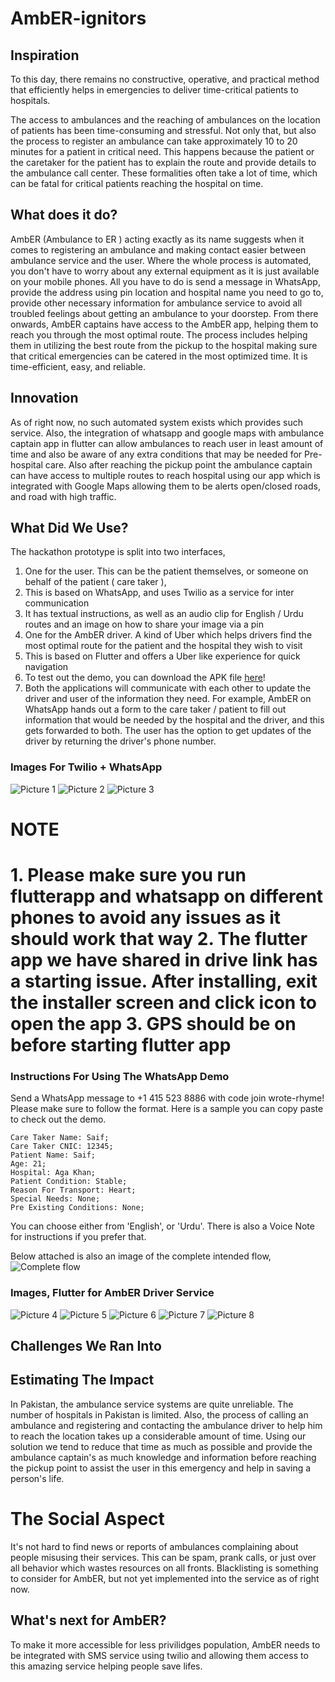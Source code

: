 # AmbER-ignitors

## Inspiration

To this day, there remains no constructive, operative, and practical method that efficiently helps in emergencies to deliver time-critical patients to hospitals.

The access to ambulances and the reaching of ambulances on the location of patients has been time-consuming and stressful. Not only that, but also the process to register an ambulance can take approximately 10 to 20 minutes for a patient in critical need. This happens because the patient or the caretaker for the patient has to explain the route and provide details to the ambulance call center. These formalities often take a lot of time, which can be fatal for critical patients reaching the hospital on time.

## What does it do?

AmbER (Ambulance to ER ) acting exactly as its name suggests when it comes to registering an ambulance and making contact easier between ambulance service and the user. Where the whole process is automated, you don't have to worry about any external equipment as it is just available on your mobile phones. All you have to do is send a message in WhatsApp, provide the address using pin location and hospital name you need to go to, provide other necessary information for ambulance service to avoid all troubled feelings about getting an ambulance to your doorstep. From there onwards, AmbER captains have access to the AmbER app, helping them to reach you through the most optimal route. The process includes helping them in utilizing the best route from the pickup to the hospital making sure that critical emergencies can be catered in the most optimized time.  It is time-efficient, easy, and reliable.

## Innovation

As of right now, no such automated system exists which provides such service. Also, the integration of whatsapp and google maps with ambulance captain app in flutter can allow ambulances to reach user in least amount of time and also be aware of any extra conditions that may be needed for Pre-hospital care. Also after reaching the pickup point the ambulance captain can have access to multiple routes to reach hospital using our app which is integrated with Google Maps allowing them to be alerts open/closed roads, and road with high traffic.

## What Did We Use?

The hackathon prototype is split into two interfaces,

1. One for the user. This can be the patient themselves, or someone on behalf of the patient ( care taker ),
  1. This is based on WhatsApp, and uses Twilio as a service for inter communication
  2. It has textual instructions, as well as an audio clip for English / Urdu routes and an image on how to share your image via a pin
2. One for the AmbER driver. A kind of Uber which helps drivers find the most optimal route for the patient and the hospital they wish to visit
  1. This is based on Flutter and offers a Uber like experience for quick navigation
  2. To test out the demo, you can download the APK file [here](https://drive.google.com/file/d/1J0Ml9F7TPbtfGhwX_8VJtaX6w7YPkHLv/view)!
3. Both the applications will communicate with each other to update the driver and user of the information they need. For example, AmbER on WhatsApp hands out a form to the care taker / patient to fill out information that would be needed by the hospital and the driver, and this gets forwarded to both. The user has the option to get updates of the driver by returning the driver's phone number.

### Images For Twilio + WhatsApp

![Picture 1](./assets/1.png)
![Picture 2](./assets/2.png)
![Picture 3](./assets/3.png)

<h1> NOTE <h1>
1. Please make sure you run flutterapp and whatsapp on different phones to avoid any issues as it should work that way
2. The flutter app we have shared in drive link has a starting issue. After installing, exit the installer screen and click icon to open the app
3. GPS should be on before starting flutter app
  
### Instructions For Using The WhatsApp Demo

Send a WhatsApp message to +1 415 523 8886 with code join wrote-rhyme!
Please make sure to follow the format. Here is a sample you can copy paste to check out the demo.
```
Care Taker Name: Saif;
Care Taker CNIC: 12345;
Patient Name: Saif;
Age: 21;
Hospital: Aga Khan;
Patient Condition: Stable;
Reason For Transport: Heart;
Special Needs: None;
Pre Existing Conditions: None;
```

You can choose either from 'English', or 'Urdu'. There is also a Voice Note for instructions if you prefer that.

Below attached is also an image of the complete intended flow,
![Complete flow](./assets/completeFlow.jpeg)

### Images, Flutter for AmbER Driver Service

![Picture 4](./assets/4.jpeg)
![Picture 5](./assets/5.jpeg)
![Picture 6](./assets/6.jpeg)
![Picture 7](./assets/7.jpeg)
![Picture 8](./assets/8.jpeg)

## Challenges We Ran Into

## Estimating The Impact 

In Pakistan, the ambulance service systems are quite unreliable. The number of hospitals in Pakistan is limited. Also, the process of calling an ambulance and registering and contacting the ambulance driver to help him to reach the location takes up a considerable amount of time. Using our solution we tend to reduce that time as much as possible and provide the ambulance captain's as much knowledge and information before reaching the pickup point to assist the user in this emergency and help in saving a person's life.

# The Social Aspect

It's not hard to find news or reports of ambulances complaining about people misusing their services. This can be spam, prank calls, or just over all behavior which wastes resources on all fronts. Blacklisting is something to consider for AmbER, but not yet implemented into the service as of right now.

## What's next for AmbER?

To make it more accessible for less privilidges population, AmbER needs to be integrated with SMS service using twilio and allowing them access to this amazing service helping people save lifes.
